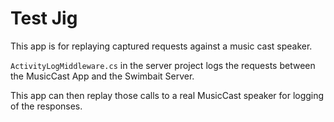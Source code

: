 # Test Jig
This app is for replaying captured requests against a music cast speaker.

`ActivityLogMiddleware.cs` in the server project logs the requests between the MusicCast App and the Swimbait Server.

This app can then replay those calls to a real MusicCast speaker for logging of the responses. 